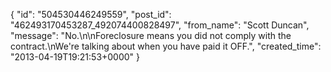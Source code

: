  {
   "id": "504530446249559",
   "post_id": "462493170453287_492074400828497",
   "from_name": "Scott Duncan",
   "message": "No.\n\nForeclosure means you did not comply with the contract.\nWe're talking about when you have paid it OFF.",
   "created_time": "2013-04-19T19:21:53+0000"
 }
